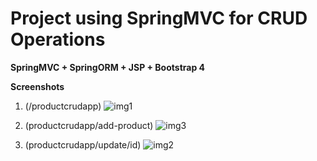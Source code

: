 # Project using SpringMVC for CRUD Operations
<b> SpringMVC + SpringORM + JSP + Bootstrap 4 </b> 

<b> Screenshots </b>
1. (/productcrudapp)
![img1](https://github.com/rohit-ikrak/Productcrudapp/assets/86831121/dfdd4ee2-35b6-41aa-9bde-1aef9d96e0cb)

2. (productcrudapp/add-product)
![img3](https://github.com/rohit-ikrak/Productcrudapp/assets/86831121/9aae97f1-2cb8-4def-903b-1fe59e15be78)

3. (productcrudapp/update/id)
![img2](https://github.com/rohit-ikrak/Productcrudapp/assets/86831121/2b8ac675-ff95-448a-b6c2-d47c53597e8b)
